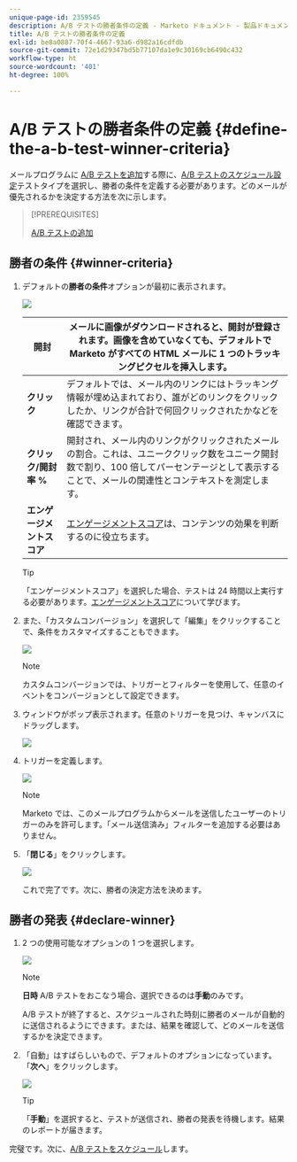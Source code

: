 ```yaml
---
unique-page-id: 2359545
description: A/B テストの勝者条件の定義 - Marketo ドキュメント - 製品ドキュメント
title: A/B テストの勝者条件の定義
exl-id: be8a0887-70f4-4667-93a6-d982a16cdfdb
source-git-commit: 72e1d29347bd5b77107da1e9c30169cb6490c432
workflow-type: ht
source-wordcount: '401'
ht-degree: 100%

---
```


# A/B テストの勝者条件の定義 {#define-the-a-b-test-winner-criteria}

メールプログラムに [A/B テストを追加](/help/marketo/product-docs/email-marketing/email-programs/email-program-actions/email-test-a-b-test/add-an-a-b-test.md)する際に、[A/B テストのスケジュール設定](/help/marketo/product-docs/email-marketing/email-programs/email-program-actions/email-test-a-b-test/schedule-the-a-b-test.md)テストタイプを選択し、勝者の条件を定義する必要があります。どのメールが優先されるかを決定する方法を次に示します。

>[!PREREQUISITES]
>
>[A/B テストの追加](/help/marketo/product-docs/email-marketing/email-programs/email-program-actions/email-test-a-b-test/add-an-a-b-test.md)

## 勝者の条件 {#winner-criteria}

1. デフォルトの&#x200B;**勝者の条件**&#x200B;オプションが最初に表示されます。

   ![](assets/image2014-9-12-15-3a51-3a3.png)

   | **開封** | メールに画像がダウンロードされると、開封が登録されます。画像を含めていなくても、デフォルトで Marketo がすべての HTML メールに 1 つのトラッキングピクセルを挿入します。 |
   |---|---|
   | **クリック** | デフォルトでは、メール内のリンクにはトラッキング情報が埋め込まれており、誰がどのリンクをクリックしたか、リンクが合計で何回クリックされたかなどを確認できます。 |
   | **クリック/開封率 %** | 開封され、メール内のリンクがクリックされたメールの割合。これは、ユニーククリック数をユニーク開封数で割り、100 倍してパーセンテージとして表示することで、メールの関連性とコンテキストを測定します。 |
   | **エンゲージメントスコア** | [エンゲージメントスコア](/help/marketo/product-docs/email-marketing/drip-nurturing/reports-and-notifications/understanding-the-engagement-score.md)は、コンテンツの効果を判断するのに役立ちます。 |

   >[!TIP]
   >
   >「エンゲージメントスコア」を選択した場合、テストは 24 時間以上実行する必要があります。[エンゲージメントスコア](/help/marketo/product-docs/email-marketing/drip-nurturing/reports-and-notifications/understanding-the-engagement-score.md)について学びます。

1. また、「カスタムコンバージョン」を選択して「編集」をクリックすることで、条件をカスタマイズすることもできます。

   ![](assets/image2014-9-12-15-3a51-3a53.png)

   >[!NOTE]
   >
   >カスタムコンバージョンでは、トリガーとフィルターを使用して、任意のイベントをコンバージョンとして設定できます。

1. ウィンドウがポップ表示されます。任意のトリガーを見つけ、キャンバスにドラッグします。

   ![](assets/image2014-9-12-15-3a52-3a18.png)

1. トリガーを定義します。

   ![](assets/image2014-9-12-15-3a53-3a11.png)

   >[!NOTE]
   >
   >Marketo では、このメールプログラムからメールを送信したユーザーのトリガーのみを許可します。「メール送信済み」フィルターを追加する必要はありません。

1. 「**閉じる**」をクリックします。

   ![](assets/image2014-9-12-15-3a53-3a36.png)

   これで完了です。次に、勝者の決定方法を決めます。

## 勝者の発表 {#declare-winner}

1. 2 つの使用可能なオプションの 1 つを選択します。

   ![](assets/image2014-9-12-15-3a53-3a44.png)

   >[!NOTE]
   >
   >**日時** A/B テストをおこなう場合、選択できるのは&#x200B;**手動**&#x200B;のみです。

   A/B テストが終了すると、スケジュールされた時刻に勝者のメールが自動的に送信されるようにできます。または、結果を確認して、どのメールを送信するかを決定できます。

1. 「自動」はすばらしいもので、デフォルトのオプションになっています。「**次へ**」をクリックします。

   ![](assets/image2014-9-12-15-3a54-3a35.png)

   >[!TIP]
   >
   >「**手動**」を選択すると、テストが送信され、勝者の発表を待機します。結果のレポートが届きます。

完璧です。次に、[A/B テストをスケジュール](/help/marketo/product-docs/email-marketing/email-programs/email-program-actions/email-test-a-b-test/schedule-the-a-b-test.md)します。
